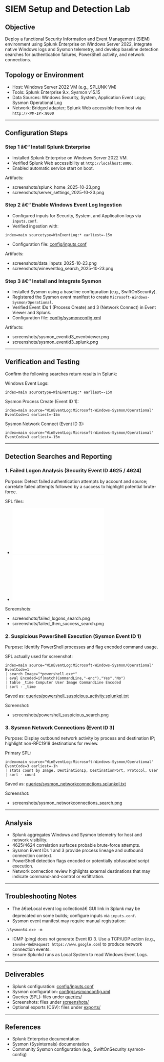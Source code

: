 ﻿# SIEM Setup and Detection Lab

## Objective
Deploy a functional Security Information and Event Management (SIEM) environment using Splunk Enterprise on Windows Server 2022, integrate native Windows logs and Sysmon telemetry, and develop baseline detection searches for authentication failures, PowerShell activity, and network connections.

## Topology or Environment
- Host: Windows Server 2022 VM (e.g., SPLUNK-VM)
- Tools: Splunk Enterprise 9.x, Sysmon v15.15
- Data Sources: Windows Security, System, Application Event Logs; Sysmon Operational Log
- Network: Bridged adapter; Splunk Web accessible from host via `http://<VM-IP>:8000`

---

## Configuration Steps

### Step 1 â€“ Install Splunk Enterprise
- Installed Splunk Enterprise on Windows Server 2022 VM.
- Verified Splunk Web accessibility at `http://localhost:8000`.
- Enabled automatic service start on boot.

Artifacts:
- screenshots/splunk_home_2025-10-23.png
- screenshots/server_settings_2025-10-23.png

### Step 2 â€“ Enable Windows Event Log Ingestion
- Configured inputs for Security, System, and Application logs via `inputs.conf`.
- Verified ingestion with:
```
index=main sourcetype=WinEventLog:* earliest=-15m
```
- Configuration file: [config/inputs.conf](./config/inputs.conf)

Artifacts:
- screenshots/data_inputs_2025-10-23.png
- screenshots/wineventlog_search_2025-10-23.png

### Step 3 â€“ Install and Integrate Sysmon
- Installed Sysmon using a baseline configuration (e.g., SwiftOnSecurity).
- Registered the Sysmon event manifest to create `Microsoft-Windows-Sysmon/Operational`.
- Verified Event IDs 1 (Process Create) and 3 (Network Connect) in Event Viewer and Splunk.
- Configuration file: [config/sysmonconfig.xml](./config/sysmonconfig.xml)

Artifacts:
- screenshots/sysmon_eventid3_eventviewer.png
- screenshots/sysmon_eventid3_splunk.png

---

## Verification and Testing
Confirm the following searches return results in Splunk:

Windows Event Logs:
```
index=main sourcetype=WinEventLog:* earliest=-15m
```

Sysmon Process Create (Event ID 1):
```
index=main source="WinEventLog:Microsoft-Windows-Sysmon/Operational" EventCode=1 earliest=-15m
```

Sysmon Network Connect (Event ID 3):
```
index=main source="WinEventLog:Microsoft-Windows-Sysmon/Operational" EventCode=3 earliest=-15m
```

---

## Detection Searches and Reporting

### 1. Failed Logon Analysis (Security Event ID 4625 / 4624)
Purpose: Detect failed authentication attempts by account and source; correlate failed attempts followed by a success to highlight potential brute-force.

SPL files:
- ![queries/failed_logons_by_account.splunkql.txt](./queries/failed_logons_by_account.splunkql.txt)
- ![queries/failed_then_success_correlation.splunkql.txt](./queries/failed_then_success_correlation.splunkql.txt)

Screenshots:
- screenshots/failed_logons_search.png
- screenshots/failed_then_success_search.png

### 2. Suspicious PowerShell Execution (Sysmon Event ID 1)
Purpose: Identify PowerShell processes and flag encoded command usage.

SPL actually used for screenshot:
```
index=main source="WinEventLog:Microsoft-Windows-Sysmon/Operational" EventCode=1
| search Image="*powershell.exe*"
| eval Encoded=if(match(CommandLine,"-enc"),"Yes","No")
| table _time Computer User Image CommandLine Encoded
| sort - _time
```

Saved as: [queries/powershell_suspicious_activity.splunkql.txt](./queries/powershell_suspicious_activity.splunkql.txt)

Screenshot:
- screenshots/powershell_suspicious_search.png

### 3. Sysmon Network Connections (Event ID 3)
Purpose: Display outbound network activity by process and destination IP; highlight non-RFC1918 destinations for review.

Primary SPL:
```
index=main source="WinEventLog:Microsoft-Windows-Sysmon/Operational" EventCode=3 earliest=-1h
| stats count by Image, DestinationIp, DestinationPort, Protocol, User
| sort - count
```

Saved as: [queries/sysmon_networkconnections.splunkql.txt](./queries/sysmon_networkconnections.splunkql.txt)

Screenshot:
- screenshots/sysmon_networkconnections_search.png

---

## Analysis
- Splunk aggregates Windows and Sysmon telemetry for host and network visibility.
- 4625/4624 correlation surfaces probable brute-force attempts.
- Sysmon Event IDs 1 and 3 provide process lineage and outbound connection context.
- PowerShell detection flags encoded or potentially obfuscated script execution.
- Network connection review highlights external destinations that may indicate command-and-control or exfiltration.

---

## Troubleshooting Notes
- The â€œLocal event log collectionâ€ GUI link in Splunk may be deprecated on some builds; configure inputs via `inputs.conf`.
- Sysmon event manifest may require manual registration:
```
.\Sysmon64.exe -m
```
- ICMP (ping) does not generate Event ID 3. Use a TCP/UDP action (e.g., `Invoke-WebRequest https://www.google.com`) to produce network connection events.
- Ensure Splunkd runs as Local System to read Windows Event Logs.

---

## Deliverables
- Splunk configuration: [config/inputs.conf](./config/inputs.conf)
- Sysmon configuration: [config/sysmonconfig.xml](./config/sysmonconfig.xml)
- Queries (SPL): files under [queries/](./queries/)
- Screenshots: files under [screenshots/](./screenshots/)
- Optional exports (CSV): files under [exports/](./exports/)

---

## References
- Splunk Enterprise documentation
- Sysmon (Sysinternals) documentation
- Community Sysmon configuration (e.g., SwiftOnSecurity sysmon-config)
